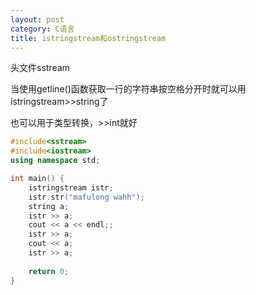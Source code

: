 ```yaml
---
layout: post
category: C语言
title: istringstream和ostringstream
---
```


头文件sstream

当使用getline()函数获取一行的字符串按空格分开时就可以用istringstream>>string了

也可以用于类型转换，>>int就好

```c++
#include<sstream>
#include<iostream>
using namespace std;

int main() {
	istringstream istr;
	istr.str("mafulong wahh");
	string a;
	istr >> a;
	cout << a << endl;;
	istr >> a;
	cout << a;
	istr >> a;
	
	return 0;
}
```